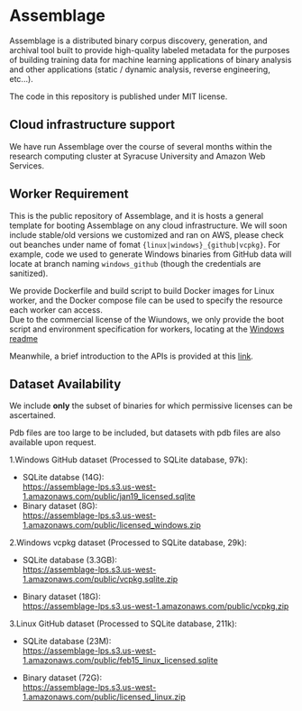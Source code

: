 # Assemblage

Assemblage is a distributed binary corpus discovery, generation, and archival tool built to provide high-quality labeled metadata for the purposes of building training data for machine learning applications of binary analysis and other applications (static / dynamic analysis, reverse engineering, etc...).

The code in this repository is published under MIT license.

## Cloud infrastructure support

We have run Assemblage over the course of several months within the research computing cluster at Syracuse University and Amazon Web Services. 

## Worker Requirement

This is the public repository of Assemblage, and it is hosts a general template for booting Assemblage on any cloud infrastructure. We will soon include stable/old versions we customized and ran on AWS, please check out beanches under name of fomat `{linux|windows}_{github|vcpkg}`. For example, code we used to generate Windows binaries from GitHub data will locate at branch naming `windows_github` (though the credentials are sanitized).

We provide Dockerfile and build script to build Docker images for Linux worker, and the Docker compose file can be used to specify the resource each worker can access.  
Due to the commercial license of the Wiundows, we only provide the boot script and environment specification for workers, locating at the [Windows readme](assemblage/windows/README.md)

Meanwhile, a brief introduction to the APIs is provided at this [link](assemblage/README.md).

## Dataset Availability

We include __only__ the subset of binaries for which permissive licenses can be ascertained. 

Pdb files are too large to be included, but datasets with pdb files are also available upon request.

1.Windows GitHub dataset (Processed to SQLite database, 97k):  
*   SQLite databse (14G):  
https://assemblage-lps.s3.us-west-1.amazonaws.com/public/jan19_licensed.sqlite  
*   Binary dataset (8G):  
https://assemblage-lps.s3.us-west-1.amazonaws.com/public/licensed_windows.zip  

2.Windows vcpkg dataset (Processed to SQLite database, 29k):

*   SQLite database (3.3GB):  
https://assemblage-lps.s3.us-west-1.amazonaws.com/public/vcpkg.sqlite.zip

*   Binary dataset (18G):  
https://assemblage-lps.s3.us-west-1.amazonaws.com/public/vcpkg.zip

3.Linux GitHub dataset (Processed to SQLite database, 211k):

*   SQLite database (23M):  
https://assemblage-lps.s3.us-west-1.amazonaws.com/public/feb15_linux_licensed.sqlite

*   Binary dataset (72G):  
https://assemblage-lps.s3.us-west-1.amazonaws.com/public/licensed_linux.zip

